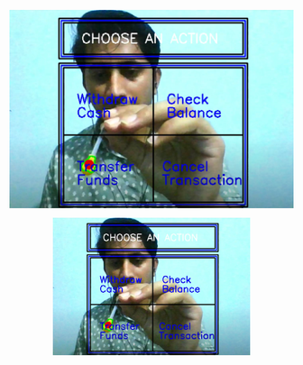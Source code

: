 ![Demo image](https://github.com/shubhamt7/ContactlessATMSystem/blob/master/catm_demo.PNG)

<p align="center">
  <img src="https://github.com/shubhamt7/ContactlessATMSystem/blob/master/catm_demo.PNG" width="350" title="hover text">
</p>